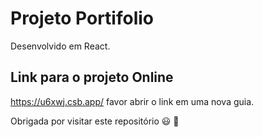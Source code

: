 # Projeto Portifolio
Desenvolvido em React.

## Link para o projeto Online
https://u6xwj.csb.app/
favor abrir o link em uma nova guia.

Obrigada por visitar este repositório 😃 🚀
